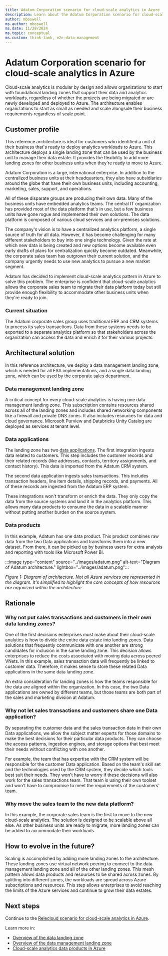 ```yaml
---
title: Adatum Corporation scenario for cloud-scale analytics in Azure
description: Learn about the Adatum Corporation scenario for cloud-scale analytics in Azure.
author: mboswell
ms.author: mboswell
ms.date: 11/28/2024
ms.topic: conceptual
ms.custom: think-tank, e2e-data-management
---
```


# Adatum Corporation scenario for cloud-scale analytics in Azure

Cloud-scale analytics is modular by design and allows organizations to start with foundational landing zones that support their data and analytics workloads, regardless of whether the projects are being migrated or are newly developed and deployed to Azure. The architecture enables organizations to start as small as needed and scale alongside their business requirements regardless of scale point.

## Customer profile

This reference architecture is ideal for customers who identified a unit of their business that's ready to deploy analytics workloads to Azure. This architecture deploys a single landing zone that can be used by the business unit to manage their data estate. It provides the flexibility to add more landing zones for other business units when they're ready to move to Azure.

Adatum Corporation is a large, international enterprise. In addition to the centralized business units at their headquarters, they also have subsidiaries around the globe that have their own business units, including accounting, marketing, sales, support, and operations.

All of these disparate groups are producing their own data. Many of the business units have embedded analytics teams. The central IT organization has provided most of the data platform that's in use, but a few business units have gone rogue and implemented their own solutions. The data platform is composed of various cloud services and on-premises solutions.

The company's vision is to have a centralized analytics platform, a single source of truth for all data. However, it has become challenging for many different stakeholders to buy into one single technology. Given the rate at which new data is being created and new options become available even early drafts of plans for centralization quickly become outdated. Meanwhile, the corporate sales team has outgrown their current solution, and the company urgently needs to use new analytics to pursue a new market segment.

Adatum has decided to implement cloud-scale analytics pattern in Azure to solve this problem. The enterprise is confident that cloud-scale analytics allows the corporate sales team to migrate their data platform today but still provide enough flexibility to accommodate other business units when they're ready to join.

### Current situation

The Adatum corporate sales group uses traditional ERP and CRM systems to process its sales transactions. Data from these systems needs to be exported to a separate analytics platform so that stakeholders across the organization can access the data and enrich it for their various projects.

## Architectural solution

In this reference architecture, we deploy a data management landing zone, which is needed for all ESA implementations, and a single data landing zone, which can be used by the corporate sales department.

### Data management landing zone

A critical concept for every cloud-scale analytics is having one data management landing zone. This subscription contains resources shared across all of the landing zones and includes shared networking components like a firewall and private DNS zones. It also includes resources for data and cloud governance. Microsoft Purview and Databricks Unity Catalog are deployed as services at tenant level.

### Data applications

The landing zone has two [data applications](../../cloud-scale-analytics/architectures/data-application-source-aligned.md). The first integration ingests data related to customers. This step includes the customer records and their related records (like addresses, contacts, territory assignments, and contact history). This data is imported from the Adatum CRM system.

The second data application ingests sales transactions. This includes transaction headers, line item details, shipping records, and payments. All of these records are ingested from the Adatum ERP system.

These integrations won't transform or enrich the data. They only copy the data from the source systems and land it in the analytics platform. This allows many data products to consume the data in a scalable manner without putting another burden on the source system.

### Data products

In this example, Adatum has one data product. This product combines raw data from the two Data applications and transforms them into a new dataset. From there, it can be picked up by business users for extra analysis and reporting with tools like Microsoft Power BI.

:::image type="content" source="../images/adatum.png" alt-text="Diagram of Adatum architecture." lightbox="../images/adatum.png":::

*Figure 1: Diagram of architecture. Not all Azure services are represented in the diagram. It's simplified to highlight the core concepts of how resources are organized within the architecture.*

## Rationale

### Why not put sales transactions and customers in their own data landing zones?

One of the first decisions enterprises must make about their cloud-scale analytics is how to divide the entire data estate into landing zones. Data solutions that frequently communicate with one another are strong candidates for inclusion in the same landing zone. This decision allows enterprises to reduce the costs associated with moving data across peered VNets. In this example, sales transaction data will frequently be linked to customer data. Therefore, it makes sense to store these related Data applications in the same data landing zone.

An extra consideration for landing zones is how the teams responsible for the data are aligned within the organization. In this case, the two Data applications are owned by different teams, but those teams are both part of the sales and marketing division at Adatum.

### Why not let sales transactions and customers share one Data application?

By separating the customer data and the sales transaction data in their own Data applications, we allow the subject matter experts for those domains to make the best decisions for their particular data products. They can choose the access patterns, ingestion engines, and storage options that best meet their needs without conflicting with one another.

For example, the team that has expertise with the CRM system will be responsible for the customer Data application. Based on the team's skill set and the technologies used by the CRM system, they decide which tools best suit their needs. They won't have to worry if these decisions will also work for the sales transactions team. That team is using their own toolset and won't have to compromise to meet the requirements of the customers' team.

### Why move the sales team to the new data platform?

In this example, the corporate sales team is the first to move to the new cloud-scale analytics. The solution is designed to be scalable above all else. As other business units are ready to migrate, more landing zones can be added to accommodate their workloads.

## How to evolve in the future?

Scaling is accomplished by adding more landing zones to the architecture. These landing zones use virtual network peering to connect to the data management landing zone and all of the other landing zones. This mesh pattern allows data products and resources to be shared across zones. By splitting into different zones, the workloads are spread across Azure subscriptions and resources. This step allows enterprises to avoid reaching the limits of the Azure services and continue to grow their data estates.

## Next steps

Continue to the [Relecloud scenario for cloud-scale analytics in Azure](./reference-architecture-relecloud.md).

Learn more in:

- [Overview of the data landing zone](./data-landing-zone.md)
- [Overview of the data management landing zone](./data-management-landing-zone.md)
- [Cloud-scale analytics data products in Azure](./data-landing-zone-data-products.md)
